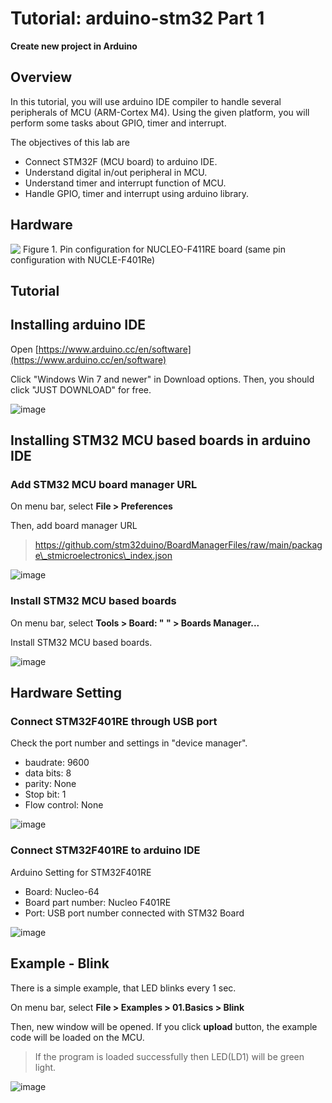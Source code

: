 # Tutorial: arduino-stm32 Part 1

**Create new project in Arduino**

## Overview

In this tutorial, you will use arduino IDE compiler to handle several peripherals of MCU (ARM-Cortex M4). Using the given platform, you will perform some tasks about GPIO, timer and interrupt.

The objectives of this lab are

* Connect STM32F (MCU board) to arduino IDE.
* Understand digital in/out peripheral in MCU.
* Understand timer and interrupt function of MCU.
* Handle GPIO, timer and interrupt using arduino library.

## Hardware

![​ Figure 1. Pin configuration for NUCLEO-F411RE board (same pin configuration with NUCLE-F401Re)](https://user-images.githubusercontent.com/79825525/129155781-83639c1d-bb1f-4cc9-b3d5-3a080426d382.jpg)

## Tutorial

## Installing arduino IDE

Open [https://www.arduino.cc/en/software](https://www.arduino.cc/en/software)

Click "Windows Win 7 and newer" in Download options. Then, you should click "JUST DOWNLOAD" for free.

![image](https://user-images.githubusercontent.com/91526930/186331900-ee06a945-723a-4210-8dc9-dd6079d16288.png)

## Installing STM32 MCU based boards in arduino IDE

### Add STM32 MCU board manager URL

On menu bar, select **File > Preferences**

Then, add board manager URL

> https://github.com/stm32duino/BoardManagerFiles/raw/main/package\_stmicroelectronics\_index.json

![image](https://user-images.githubusercontent.com/91526930/186333899-c7f1ee61-c4a3-42b3-898c-0108ae1c3b0e.png)

### Install STM32 MCU based boards

On menu bar, select **Tools > Board: " " > Boards Manager...**

Install STM32 MCU based boards.

![image](https://user-images.githubusercontent.com/91526930/186336101-53603bcc-e7d2-4fd4-8c86-078f703154e4.png)

## **Hardware Setting**

### Connect STM32F401RE through USB port

Check the port number and settings in "device manager".

* baudrate: 9600
* data bits: 8
* parity: None
* Stop bit: 1
* Flow control: None

![image](https://user-images.githubusercontent.com/91526930/186338119-272e8119-cfc5-411e-bce7-7118e94aea96.png)

### Connect STM32F401RE to arduino IDE

Arduino Setting for STM32F401RE

* Board: Nucleo-64
* Board part number: Nucleo F401RE
* Port: USB port number connected with STM32 Board

![image](https://user-images.githubusercontent.com/91526930/186340825-658a6bba-8c2a-43ea-aaae-3124205f33b5.png)

## Example - Blink

There is a simple example, that LED blinks every 1 sec.

On menu bar, select **File > Examples > 01.Basics > Blink**

Then, new window will be opened. If you click **upload** button, the example code will be loaded on the MCU.

> If the program is loaded successfully then LED(LD1) will be green light.

![image](https://user-images.githubusercontent.com/91526930/186355557-1e9e137b-03f1-4c8b-8b87-05a4d1c87077.png)
